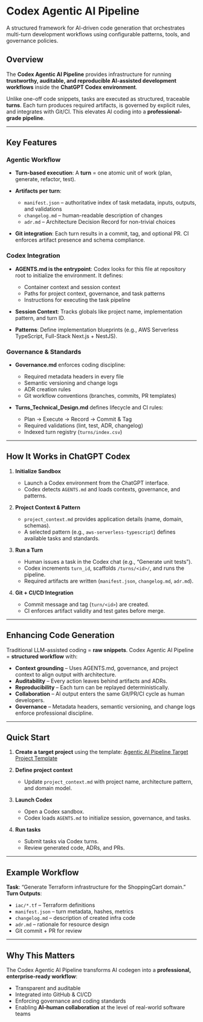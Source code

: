 # Codex Agentic AI Pipeline


A structured framework for AI-driven code generation that orchestrates multi-turn development workflows using configurable patterns, tools, and governance policies.


## Overview

The **Codex Agentic AI Pipeline** provides infrastructure for running **trustworthy, auditable, and reproducible AI-assisted development workflows** inside the **ChatGPT Codex environment**.

Unlike one-off code snippets, tasks are executed as structured, traceable **turns**. Each turn produces required artifacts, is governed by explicit rules, and integrates with Git/CI. This elevates AI coding into a **professional-grade pipeline**.

---

## Key Features

### Agentic Workflow

* **Turn-based execution**: A **turn** = one atomic unit of work (plan, generate, refactor, test).
* **Artifacts per turn**:

    * `manifest.json` – authoritative index of task metadata, inputs, outputs, and validations
    * `changelog.md` – human-readable description of changes
    * `adr.md` – Architecture Decision Record for non-trivial choices
* **Git integration**: Each turn results in a commit, tag, and optional PR. CI enforces artifact presence and schema compliance.

### Codex Integration

* **AGENTS.md is the entrypoint**: Codex looks for this file at repository root to initialize the environment. It defines:

    * Container context and session context
    * Paths for project context, governance, and task patterns
    * Instructions for executing the task pipeline
* **Session Context**: Tracks globals like project name, implementation pattern, and turn ID.
* **Patterns**: Define implementation blueprints (e.g., AWS Serverless TypeScript, Full-Stack Next.js + NestJS).

### Governance & Standards

* **Governance.md** enforces coding discipline:

    * Required metadata headers in every file
    * Semantic versioning and change logs
    * ADR creation rules
    * Git workflow conventions (branches, commits, PR templates)
* **Turns_Technical_Design.md** defines lifecycle and CI rules:

    * Plan → Execute → Record → Commit & Tag
    * Required validations (lint, test, ADR, changelog)
    * Indexed turn registry (`turns/index.csv`)

---

## How It Works in ChatGPT Codex

1. **Initialize Sandbox**

    * Launch a Codex environment from the ChatGPT interface.
    * Codex detects `AGENTS.md` and loads contexts, governance, and patterns.

2. **Project Context & Pattern**

    * `project_context.md` provides application details (name, domain, schemas).
    * A selected pattern (e.g., `aws-serverless-typescript`) defines available tasks and standards.

3. **Run a Turn**

    * Human issues a task in the Codex chat (e.g., “Generate unit tests”).
    * Codex increments `turn_id`, scaffolds `/turns/<id>/`, and runs the pipeline.
    * Required artifacts are written (`manifest.json`, `changelog.md`, `adr.md`).

4. **Git + CI/CD Integration**

    * Commit message and tag (`turn/<id>`) are created.
    * CI enforces artifact validity and test gates before merge.

---

## Enhancing Code Generation

Traditional LLM-assisted coding = **raw snippets**.
Codex Agentic AI Pipeline = **structured workflow** with:

* **Context grounding** – Uses AGENTS.md, governance, and project context to align output with architecture.
* **Auditability** – Every action leaves behind artifacts and ADRs.
* **Reproducibility** – Each turn can be replayed deterministically.
* **Collaboration** – AI output enters the same Git/PR/CI cycle as human developers.
* **Governance** – Metadata headers, semantic versioning, and change logs enforce professional discipline.

---

## Quick Start

1. **Create a target project** using the template:
   [Agentic AI Pipeline Target Project Template](https://github.com/bobwares/agentic-ai-pipeline-target-project-template)

2. **Define project context**

    * Update `project_context.md` with project name, architecture pattern, and domain model.

3. **Launch Codex**

    * Open a Codex sandbox.
    * Codex loads `AGENTS.md` to initialize session, governance, and tasks.

4. **Run tasks**

    * Submit tasks via Codex turns.
    * Review generated code, ADRs, and PRs.

---

## Example Workflow

**Task**: “Generate Terraform infrastructure for the ShoppingCart domain.”
**Turn Outputs**:

* `iac/*.tf` – Terraform definitions
* `manifest.json` – turn metadata, hashes, metrics
* `changelog.md` – description of created infra code
* `adr.md` – rationale for resource design
* Git commit + PR for review

---

## Why This Matters

The Codex Agentic AI Pipeline transforms AI codegen into a **professional, enterprise-ready workflow**:

* Transparent and auditable
* Integrated into GitHub & CI/CD
* Enforcing governance and coding standards
* Enabling **AI–human collaboration** at the level of real-world software teams

